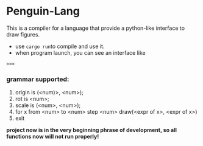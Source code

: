 # Penguin-Lang
This is a compiler for a language that provide a python-like interface to draw figures.

- use `cargo run`to compile and use it.
- when program launch, you can see an interface like
```shell
>>> 
```
### grammar supported:
1. origin is (\<num)>, \<num>);
2. rot is \<num>;
3. scale is (\<num>, \<num>);
4. for x from \<num> to \<num> step \<num> draw(\<expr of x>, \<expr of x>)
5. exit

**project now is in the very beginning phrase of development, so all functions now will not run properly!**


